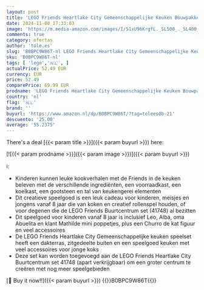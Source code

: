 ```yaml
---
layout: post
title: 'LEGO Friends Heartlake City Gemeenschappelijke Keuken Bouwpakket met Speelgoed Kookaccessoires  3 Poppetjes plus een Huisdier Churro de Kat  Combineerbaar met Buurtcentrum  41748  41747'
date: 2024-11-08 17:33:03
image: 'https://m.media-amazon.com/images/I/51xU96KrgfL._SL500_._SL400_.jpg'
comments: true
category: ofertas
author: 'tole.es'
slug: 'B0BPC9W86T-nl LEGO Friends Heartlake City Gemeenschappelijke Keuken...'
sku: 'B0BPC9W86T-nl'
tags: [ 'lego','🇳🇱', ]
actualPrice: 52.49 EUR
currency: EUR
price: 52.49
comparePrice: 69.99 EUR
prodname: 'LEGO Friends Heartlake City Gemeenschappelijke Keuken Bouwpakket met Speelgoed Kookaccessoires  3 Poppetjes plus een Huisdier Churro de Kat  Combineerbaar met Buurtcentrum  41748  41747'
country: 'nl'
flag: '🇳🇱'
brand: ''
buyurl: 'https://www.amazon.nl/dp/B0BPC9W86T/?tag=tolees0b-21'
descuento: '25.00'
average: '55.2375'
---
```


There's a deal [{{< param title >}}]({{< param buyurl >}})  here:

[![{{< param prodname >}}]({{< param image >}})]({{< param buyurl >}})

ℹ️:

- Kinderen kunnen leuke kookverhalen met de Friends in de keuken beleven met de verschillende ingrediënten, een voorraadkast, een koelkast, een gootsteen en tal van keukengerei elementen
- Dit creatieve speelgoed is een leuk cadeau voor kinderen, meisjes en jongens vanaf 8 jaar die van koken en creatief rollenspel houden, of voor degenen die de LEGO Friends Buurtcentrum set (41748) al bezitten
- Dit speelgoed voor kinderen vanaf 8 jaar is inclusief Leo, Alba, oma Abuelita en klant Mathilde mini poppetjes, plus een Churro de kat figuur en veel accessoires
- De LEGO Friends Heartlake City Gemeenschappelijke keuken speelset heeft een dakterras, zitgedeelte buiten en een speelgoed keuken met veel accessoires voor jonge koks
- Deze set kan worden toegevoegd aan de LEGO Friends Heartlake City Buurtcentrum set 41748 (apart verkrijgbaar) om een groter centrum te creëren met nog meer speelgebieden

[🛒 Buy it now!!]({{< param buyurl >}})
{{<world>}}B0BPC9W86T{{</world>}}
